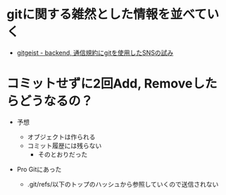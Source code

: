 # gitに関する雑然とした情報を並べていく
- [gitgeist - backend, 通信規約にgitを使用したSNSの試み](https://github.com/opersys/gitgeist-poc)

# コミットせずに2回Add, Removeしたらどうなるの？
- 予想
    - オブジェクトは作られる
    - コミット履歴には残らない
        - そのとおりだった

- Pro Gitにあった
    - .git/refs/以下のトップのハッシュから参照していくので送信されない
